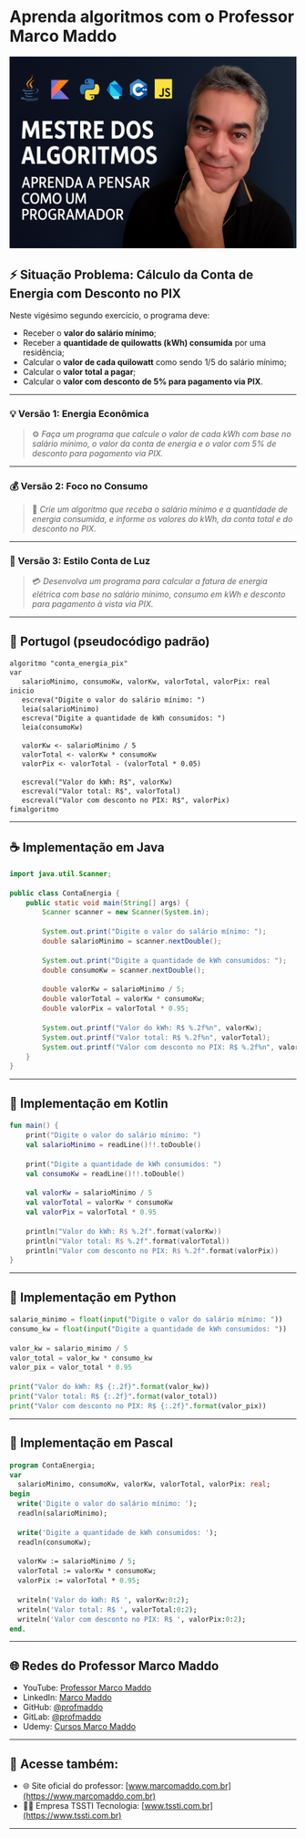 # Aprenda algoritmos com o Professor Marco Maddo
![Mestre dos Algoritmos](https://raw.githubusercontent.com/profmaddo/algoritmos-resolvidos-java-kotlin-python-pascal/main/images/mestre-dos-algoritmos-02.jpeg)
## ⚡ Situação Problema: Cálculo da Conta de Energia com Desconto no PIX

Neste vigésimo segundo exercício, o programa deve:

- Receber o **valor do salário mínimo**;
- Receber a **quantidade de quilowatts (kWh) consumida** por uma residência;
- Calcular o **valor de cada quilowatt** como sendo 1/5 do salário mínimo;
- Calcular o **valor total a pagar**;
- Calcular o **valor com desconto de 5% para pagamento via PIX**.

---

### 💡 Versão 1: Energia Econômica
> ⚙️ *Faça um programa que calcule o valor de cada kWh com base no salário mínimo, o valor da conta de energia e o valor com 5% de desconto para pagamento via PIX.*

---

### 💰 Versão 2: Foco no Consumo
> 🧮 *Crie um algoritmo que receba o salário mínimo e a quantidade de energia consumida, e informe os valores do kWh, da conta total e do desconto no PIX.*

---

### 🔌 Versão 3: Estilo Conta de Luz
> 💳 *Desenvolva um programa para calcular a fatura de energia elétrica com base no salário mínimo, consumo em kWh e desconto para pagamento à vista via PIX.*

---

## 💬 Portugol (pseudocódigo padrão)

```portugol
algoritmo "conta_energia_pix"
var
   salarioMinimo, consumoKw, valorKw, valorTotal, valorPix: real
inicio
   escreva("Digite o valor do salário mínimo: ")
   leia(salarioMinimo)
   escreva("Digite a quantidade de kWh consumidos: ")
   leia(consumoKw)

   valorKw <- salarioMinimo / 5
   valorTotal <- valorKw * consumoKw
   valorPix <- valorTotal - (valorTotal * 0.05)

   escreval("Valor do kWh: R$", valorKw)
   escreval("Valor total: R$", valorTotal)
   escreval("Valor com desconto no PIX: R$", valorPix)
fimalgoritmo
```

---

## ☕ Implementação em Java

```java
import java.util.Scanner;

public class ContaEnergia {
    public static void main(String[] args) {
        Scanner scanner = new Scanner(System.in);

        System.out.print("Digite o valor do salário mínimo: ");
        double salarioMinimo = scanner.nextDouble();

        System.out.print("Digite a quantidade de kWh consumidos: ");
        double consumoKw = scanner.nextDouble();

        double valorKw = salarioMinimo / 5;
        double valorTotal = valorKw * consumoKw;
        double valorPix = valorTotal * 0.95;

        System.out.printf("Valor do kWh: R$ %.2f%n", valorKw);
        System.out.printf("Valor total: R$ %.2f%n", valorTotal);
        System.out.printf("Valor com desconto no PIX: R$ %.2f%n", valorPix);
    }
}
```

---

## 💙 Implementação em Kotlin

```kotlin
fun main() {
    print("Digite o valor do salário mínimo: ")
    val salarioMinimo = readLine()!!.toDouble()

    print("Digite a quantidade de kWh consumidos: ")
    val consumoKw = readLine()!!.toDouble()

    val valorKw = salarioMinimo / 5
    val valorTotal = valorKw * consumoKw
    val valorPix = valorTotal * 0.95

    println("Valor do kWh: R$ %.2f".format(valorKw))
    println("Valor total: R$ %.2f".format(valorTotal))
    println("Valor com desconto no PIX: R$ %.2f".format(valorPix))
}
```

---

## 🐍 Implementação em Python

```python
salario_minimo = float(input("Digite o valor do salário mínimo: "))
consumo_kw = float(input("Digite a quantidade de kWh consumidos: "))

valor_kw = salario_minimo / 5
valor_total = valor_kw * consumo_kw
valor_pix = valor_total * 0.95

print("Valor do kWh: R$ {:.2f}".format(valor_kw))
print("Valor total: R$ {:.2f}".format(valor_total))
print("Valor com desconto no PIX: R$ {:.2f}".format(valor_pix))
```

---

## 🧙 Implementação em Pascal

```pascal
program ContaEnergia;
var
  salarioMinimo, consumoKw, valorKw, valorTotal, valorPix: real;
begin
  write('Digite o valor do salário mínimo: ');
  readln(salarioMinimo);

  write('Digite a quantidade de kWh consumidos: ');
  readln(consumoKw);

  valorKw := salarioMinimo / 5;
  valorTotal := valorKw * consumoKw;
  valorPix := valorTotal * 0.95;

  writeln('Valor do kWh: R$ ', valorKw:0:2);
  writeln('Valor total: R$ ', valorTotal:0:2);
  writeln('Valor com desconto no PIX: R$ ', valorPix:0:2);
end.
```

---

## 🌐 Redes do Professor Marco Maddo

- YouTube: [Professor Marco Maddo](https://www.youtube.com/@ProfessorMarcoMaddo)
- LinkedIn: [Marco Maddo](https://www.linkedin.com/in/marcomaddo/)
- GitHub: [@profmaddo](https://github.com/profmaddo)
- GitLab: [@profmaddo](https://gitlab.com/profmaddo)
- Udemy: [Cursos Marco Maddo](https://www.udemy.com/user/marcomaddo/)

---

## 🚀 Acesse também:

- 🌐 Site oficial do professor: [www.marcomaddo.com.br](https://www.marcomaddo.com.br)
- 🧑‍💼 Empresa TSSTI Tecnologia: [www.tssti.com.br](https://www.tssti.com.br)

---
